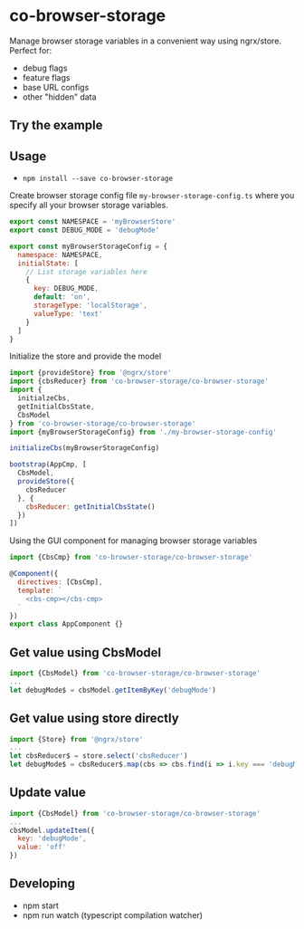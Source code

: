 # co-browser-storage

Manage browser storage variables in a convenient way using ngrx/store. Perfect for:

- debug flags
- feature flags
- base URL configs
- other "hidden" data

## Try the example


## Usage

- `npm install --save co-browser-storage`

Create browser storage config file `my-browser-storage-config.ts` where you specify all your browser storage variables.

```javascript
export const NAMESPACE = 'myBrowserStore'
export const DEBUG_MODE = 'debugMode'

export const myBrowserStorageConfig = {
  namespace: NAMESPACE,
  initialState: [
    // List storage variables here
    {
      key: DEBUG_MODE,
      default: 'on',
      storageType: 'localStorage',
      valueType: 'text'
    }
  ]
}
```

Initialize the store and provide the model

```javascript
import {provideStore} from '@ngrx/store'
import {cbsReducer} from 'co-browser-storage/co-browser-storage'
import {
  initialzeCbs,
  getInitialCbsState,
  CbsModel
} from 'co-browser-storage/co-browser-storage'
import {myBrowserStorageConfig} from './my-browser-storage-config'

initializeCbs(myBrowserStorageConfig)

bootstrap(AppCmp, [
  CbsModel,
  provideStore({
    cbsReducer
  }, {
    cbsReducer: getInitialCbsState()
  })
])
```

Using the GUI component for managing browser storage variables

```javascript
import {CbsCmp} from 'co-browser-storage/co-browser-storage'

@Component({
  directives: [CbsCmp],
  template: `
    <cbs-cmp></cbs-cmp>
  `
})
export class AppComponent {}
```

## Get value using CbsModel
```javascript
import {CbsModel} from 'co-browser-storage/co-browser-storage'
...
let debugMode$ = cbsModel.getItemByKey('debugMode')
```

## Get value using store directly

```javascript
import {Store} from '@ngrx/store'
...
let cbsReducer$ = store.select('cbsReducer')
let debugMode$ = cbsReducer$.map(cbs => cbs.find(i => i.key === 'debugMode'))
```

## Update value

```javascript
import {CbsModel} from 'co-browser-storage/co-browser-storage'
...
cbsModel.updateItem({
  key: 'debugMode',
  value: 'off'
})
```

## Developing

- npm start
- npm run watch (typescript compilation watcher)